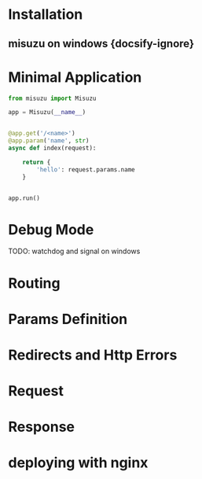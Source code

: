 # Installation

## misuzu on windows {docsify-ignore}

# Minimal Application

```python
from misuzu import Misuzu

app = Misuzu(__name__)


@app.get('/<name>')
@app.param('name', str)
async def index(request):

    return {
        'hello': request.params.name
    }


app.run()

```

# Debug Mode
 TODO: watchdog and signal on windows

# Routing

# Params Definition

# Redirects and Http Errors

# Request

# Response

# deploying with nginx